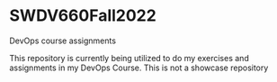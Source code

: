 # SWDV660Fall2022
DevOps course assignments

This repository is currently being utilized to do my exercises and  assignments in my DevOps Course.
This is not a showcase repository
